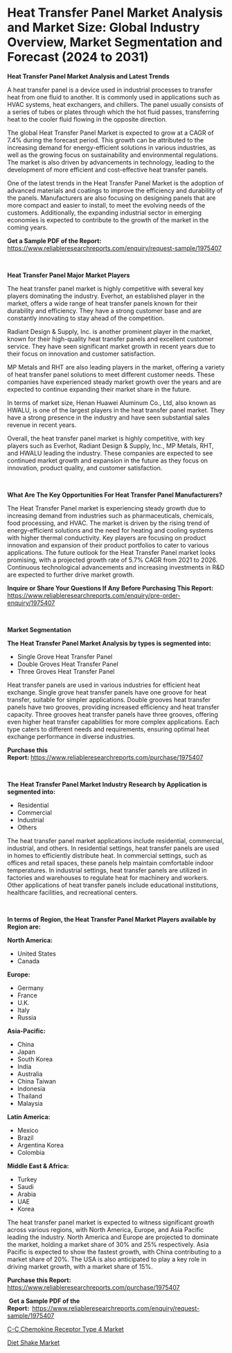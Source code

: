 <p><h1>Heat Transfer Panel Market Analysis and Market Size: Global Industry Overview, Market Segmentation and Forecast (2024 to 2031)</h1></p><p><strong>Heat Transfer Panel Market Analysis and Latest Trends</strong></p>
<p><p>A heat transfer panel is a device used in industrial processes to transfer heat from one fluid to another. It is commonly used in applications such as HVAC systems, heat exchangers, and chillers. The panel usually consists of a series of tubes or plates through which the hot fluid passes, transferring heat to the cooler fluid flowing in the opposite direction.</p><p>The global Heat Transfer Panel Market is expected to grow at a CAGR of 7.4% during the forecast period. This growth can be attributed to the increasing demand for energy-efficient solutions in various industries, as well as the growing focus on sustainability and environmental regulations. The market is also driven by advancements in technology, leading to the development of more efficient and cost-effective heat transfer panels.</p><p>One of the latest trends in the Heat Transfer Panel Market is the adoption of advanced materials and coatings to improve the efficiency and durability of the panels. Manufacturers are also focusing on designing panels that are more compact and easier to install, to meet the evolving needs of the customers. Additionally, the expanding industrial sector in emerging economies is expected to contribute to the growth of the market in the coming years.</p></p>
<p><strong>Get a Sample PDF of the Report:&nbsp;</strong> <a href="https://www.reliableresearchreports.com/enquiry/request-sample/1975407">https://www.reliableresearchreports.com/enquiry/request-sample/1975407</a></p>
<p>&nbsp;</p>
<p><strong>Heat Transfer Panel Major Market Players</strong></p>
<p><p>The heat transfer panel market is highly competitive with several key players dominating the industry. Everhot, an established player in the market, offers a wide range of heat transfer panels known for their durability and efficiency. They have a strong customer base and are constantly innovating to stay ahead of the competition.</p><p>Radiant Design & Supply, Inc. is another prominent player in the market, known for their high-quality heat transfer panels and excellent customer service. They have seen significant market growth in recent years due to their focus on innovation and customer satisfaction.</p><p>MP Metals and RHT are also leading players in the market, offering a variety of heat transfer panel solutions to meet different customer needs. These companies have experienced steady market growth over the years and are expected to continue expanding their market share in the future.</p><p>In terms of market size, Henan Huawei Aluminum Co., Ltd, also known as HWALU, is one of the largest players in the heat transfer panel market. They have a strong presence in the industry and have seen substantial sales revenue in recent years.</p><p>Overall, the heat transfer panel market is highly competitive, with key players such as Everhot, Radiant Design & Supply, Inc., MP Metals, RHT, and HWALU leading the industry. These companies are expected to see continued market growth and expansion in the future as they focus on innovation, product quality, and customer satisfaction.</p></p>
<p>&nbsp;</p>
<p><strong>What Are The Key Opportunities For Heat Transfer Panel Manufacturers?</strong></p>
<p><p>The Heat Transfer Panel market is experiencing steady growth due to increasing demand from industries such as pharmaceuticals, chemicals, food processing, and HVAC. The market is driven by the rising trend of energy-efficient solutions and the need for heating and cooling systems with higher thermal conductivity. Key players are focusing on product innovation and expansion of their product portfolios to cater to various applications. The future outlook for the Heat Transfer Panel market looks promising, with a projected growth rate of 5.7% CAGR from 2021 to 2026. Continuous technological advancements and increasing investments in R&D are expected to further drive market growth.</p></p>
<p><strong>Inquire or Share Your Questions If Any Before Purchasing This Report:</strong> <a href="https://www.reliableresearchreports.com/enquiry/pre-order-enquiry/1975407">https://www.reliableresearchreports.com/enquiry/pre-order-enquiry/1975407</a></p>
<p>&nbsp;</p>
<p><strong>Market Segmentation</strong></p>
<p><strong>The Heat Transfer Panel Market Analysis by types is segmented into:</strong></p>
<p><ul><li>Single Grove Heat Transfer Panel</li><li>Double Groves Heat Transfer Panel</li><li>Three Groves Heat Transfer Panel</li></ul></p>
<p><p>Heat transfer panels are used in various industries for efficient heat exchange. Single grove heat transfer panels have one groove for heat transfer, suitable for simpler applications. Double grooves heat transfer panels have two grooves, providing increased efficiency and heat transfer capacity. Three grooves heat transfer panels have three grooves, offering even higher heat transfer capabilities for more complex applications. Each type caters to different needs and requirements, ensuring optimal heat exchange performance in diverse industries.</p></p>
<p><strong>Purchase this Report:&nbsp;</strong><a href="https://www.reliableresearchreports.com/purchase/1975407">https://www.reliableresearchreports.com/purchase/1975407</a></p>
<p>&nbsp;</p>
<p><strong>The Heat Transfer Panel Market Industry Research by Application is segmented into:</strong></p>
<p><ul><li>Residential</li><li>Commercial</li><li>Industrial</li><li>Others</li></ul></p>
<p><p>The heat transfer panel market applications include residential, commercial, industrial, and others. In residential settings, heat transfer panels are used in homes to efficiently distribute heat. In commercial settings, such as offices and retail spaces, these panels help maintain comfortable indoor temperatures. In industrial settings, heat transfer panels are utilized in factories and warehouses to regulate heat for machinery and workers. Other applications of heat transfer panels include educational institutions, healthcare facilities, and recreational centers.</p></p>
<p>&nbsp;</p>
<p><strong>In terms of Region, the Heat Transfer Panel Market Players available by Region are:</strong></p>
<p>
    <p> <strong> North America: </strong>
        <ul>
            <li>United States</li>
            <li>Canada</li>
        </ul>
        </p> 
    <p> <strong> Europe: </strong>
        <ul>
            <li>Germany</li>
            <li>France</li>
            <li>U.K.</li>
            <li>Italy</li>
            <li>Russia</li>
        </ul>
        </p> 
    <p> <strong> Asia-Pacific: </strong>
        <ul>
            <li>China</li>
            <li>Japan</li>
            <li>South Korea</li>
            <li>India</li>
            <li>Australia</li>
            <li>China Taiwan</li>
            <li>Indonesia</li>
            <li>Thailand</li>
            <li>Malaysia</li>
        </ul>
        </p> 
    <p> <strong> Latin America: </strong>
        <ul>
            <li>Mexico</li>
            <li>Brazil</li>
            <li>Argentina Korea</li>
            <li>Colombia</li>
        </ul>
        </p> 
    <p> <strong> Middle East & Africa: </strong>
        <ul>
            <li>Turkey</li>
            <li>Saudi</li>
            <li>Arabia</li>
            <li>UAE</li>
            <li>Korea</li>
        </ul>
    </p>
    </p>
<p><p>The heat transfer panel market is expected to witness significant growth across various regions, with North America, Europe, and Asia Pacific leading the industry. North America and Europe are projected to dominate the market, holding a market share of 30% and 25% respectively. Asia Pacific is expected to show the fastest growth, with China contributing to a market share of 20%. The USA is also anticipated to play a key role in driving market growth, with a market share of 15%.</p></p>
<p><strong>Purchase this Report: </strong><a href="https://www.reliableresearchreports.com/purchase/1975407">https://www.reliableresearchreports.com/purchase/1975407</a></p>
<p>&nbsp;<strong>Get a Sample PDF of the Report:&nbsp;&nbsp;</strong><a href="https://www.reliableresearchreports.com/enquiry/request-sample/1975407">https://www.reliableresearchreports.com/enquiry/request-sample/1975407</a></p>
<p><strong></strong></p>
<p><p><a href="https://glittery-fuchsia-86a.notion.site/C-C-Chemokine-Receptor-Type-4-Market-Size-Market-Share-and-Global-Market-Analysis-Report-2024-20-bca1e2dff8c7404581a7605efc7b7cd7">C-C Chemokine Receptor Type 4 Market</a></p><p><a href="https://view.publitas.com/reportprime-1/diet-shake-market-size-growing-and-forecasted-for-period-from-2024-2031-and-provides-complete-market-analysis-of-this-market/">Diet Shake Market</a></p></p>
